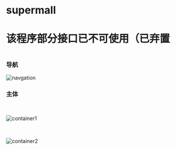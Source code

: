 # supermall

<h1>该程序部分接口已不可使用（已弃置<h1>
  
<h3>导航</h3>

![navgation](https://user-images.githubusercontent.com/44867694/159683929-1f5c9aee-db54-4dec-8703-b73820057342.png)

<h3>主体</h3></br>

![container1](https://user-images.githubusercontent.com/44867694/159684048-9cac4357-dc41-4ede-a738-f69d1b6f1aa1.png)

</br>

![container2](https://user-images.githubusercontent.com/44867694/159684074-af72bd57-4bcb-4965-b9b2-28db4889bd6e.png)

